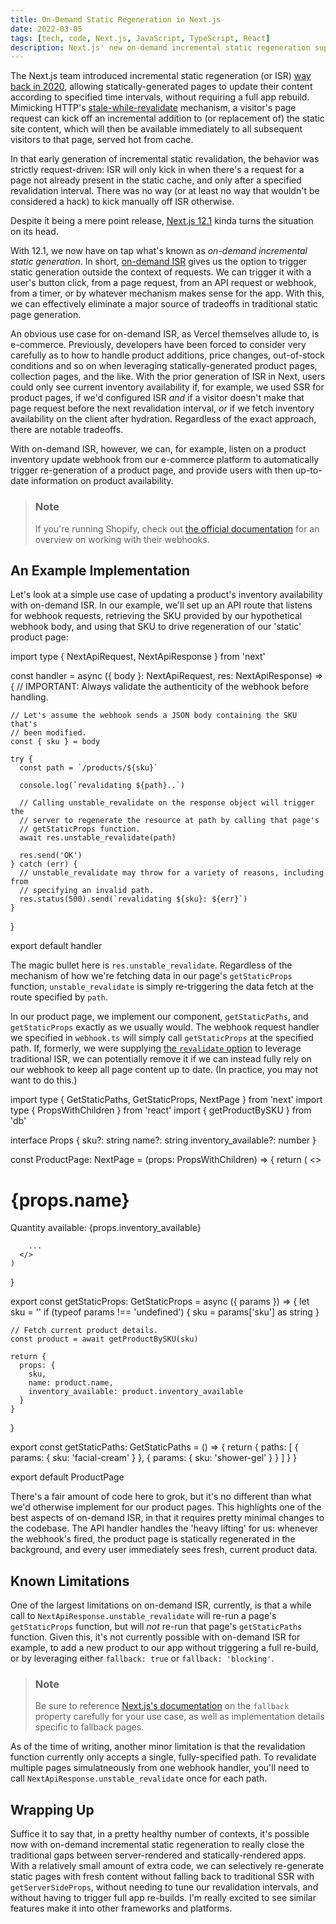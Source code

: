 ```yaml
---
title: On-Demand Static Regeneration in Next.js
date: 2022-03-05
tags: [tech, code, Next.js, JavaScript, TypeScript, React]
description: Next.js' new on-demand incremental static regeneration support further bridges the gap between static- and server-side rendering.
---
```


<script>
  import CodeBlock from '$lib/components/CodeBlock.svelte'
</script>

The Next.js team introduced incremental static regeneration (or ISR) [way back in 2020](https://nextjs.org/blog/next-9-5#stable-incremental-static-regeneration]), allowing statically-generated pages to update their content according to specified time intervals, without requiring a full app rebuild. Mimicking HTTP's [stale-while-revalidate](https://datatracker.ietf.org/doc/html/rfc5861#section-3) mechanism, a visitor's page request can kick off an incremental addition to (or replacement of) the static site content, which will then be available immediately to all subsequent visitors to that page, served hot from cache.

In that early generation of incremental static revalidation, the behavior was strictly request-driven: ISR will only kick in when there's a request for a page not already present in the static cache, and only after a specified revalidation interval. There was no way (or at least no way that wouldn't be considered a hack) to kick manually off ISR otherwise.

Despite it being a mere point release, [Next.js 12.1](https://nextjs.org/blog/next-12-1) kinda turns the situation on its head.

With 12.1, we now have on tap what's known as _on-demand incremental static generation_. In short, [on-demand ISR](https://nextjs.org/blog/next-12-1#on-demand-incremental-static-regeneration-beta) gives us the option to trigger static generation outside the context of requests. We can trigger it with a user's button click, from a page request, from an API request or webhook, from a timer, or by whatever mechanism makes sense for the app. With this, we can effectively eliminate a major source of tradeoffs in traditional static page generation.

An obvious use case for on-demand ISR, as Vercel themselves allude to, is e-commerce. Previously, developers have been forced to consider very carefully as to how to handle product additions, price changes, out-of-stock conditions and so on when leveraging statically-generated product pages, collection pages, and the like. With the prior generation of ISR in Next, users could only see current inventory availability if, for example, we used SSR for product pages, if we'd configured ISR _and_ if a visitor doesn't make that page request before the next revalidation interval, _or_ if we fetch inventory availability on the client after hydration. Regardless of the exact approach, there are notable tradeoffs.

With on-demand ISR, however, we can, for example, listen on a product inventory update webhook from our e-commerce platform to automatically trigger re-generation of a product page, and provide users with then up-to-date information on product availability.

> ### Note
>
> If you're running Shopify, check out [the official documentation](https://shopify.dev/api/admin-rest/2022-01/resources/webhook) for an overview on working with their webhooks.

## An Example Implementation

Let's look at a simple use case of updating a product's inventory availability with on-demand ISR. In our example, we'll set up an API route that listens for webhook requests, retrieving the SKU provided by our hypothetical webhook body, and using that SKU to drive regeneration of our 'static' product page:

<CodeBlock filename="pages/api/webhook.ts" lang="typescript" escape-content>
  import type { NextApiRequest, NextApiResponse } from 'next'

  const handler = async ({ body }: NextApiRequest, res: NextApiResponse) => {
    // IMPORTANT: Always validate the authenticity of the webhook before handling.

    // Let's assume the webhook sends a JSON body containing the SKU that's
    // been modified.
    const { sku } = body

    try {
      const path = `/products/${sku}`

      console.log(`revalidating ${path}..`)

      // Calling unstable_revalidate on the response object will trigger the
      // server to regenerate the resource at path by calling that page's
      // getStaticProps function.
      await res.unstable_revalidate(path)

      res.send('OK')
    } catch (err) {
      // unstable_revalidate may throw for a variety of reasons, including from
      // specifying an invalid path.
      res.status(500).send(`revalidating ${sku}: ${err}`)
    }
  }

  export default handler
</CodeBlock>

The magic bullet here is `res.unstable_revalidate`. Regardless of the mechanism of how we're fetching data in our page's `getStaticProps` function, `unstable_revalidate` is simply re-triggering the data fetch at the route specified by `path`.

In our product page, we implement our component, `getStaticPaths`, and `getStaticProps` exactly as we usually would. The webhook request handler we specified in `webhook.ts` will simply call `getStaticProps` at the specified path. If, formerly, we were supplying [the `revalidate` option](https://nextjs.org/docs/api-reference/data-fetching/get-static-props#revalidate) to leverage traditional ISR, we can potentially remove it if we can instead fully rely on our webhook to keep all page content up to date. (In practice, you may not want to do this.) 

<CodeBlock filename="pages/products/[sku].tsx" lang="tsx" escape-content>
  import type { GetStaticPaths, GetStaticProps, NextPage } from 'next'
  import type { PropsWithChildren } from 'react'
  import { getProductBySKU } from 'db'

  interface Props {
    sku?: string
    name?: string
    inventory_available?: number
  }

  const ProductPage: NextPage = (props: PropsWithChildren<Props>) => {
    return (
      <>
        <h1>{props.name}</h1>
        <p>Quantity available: {props.inventory_available}</p>

        ...
      </>
    )
  }

  export const getStaticProps: GetStaticProps = async ({ params }) => {
    let sku = ''
    if (typeof params !== 'undefined') {
      sku = params['sku'] as string
    }

    // Fetch current product details.
    const product = await getProductBySKU(sku)

    return {
      props: {
        sku,
        name: product.name,
        inventory_available: product.inventory_available
      }
    }
  }

  export const getStaticPaths: GetStaticPaths = () => {
    return {
      paths: [
        { params: { sku: 'facial-cream' } },
        { params: { sku: 'shower-gel' } }
      ]
    }
  }

  export default ProductPage
</CodeBlock>

There's a fair amount of code here to grok, but it's no different than what we'd otherwise implement for our product pages. This highlights one of the best aspects of on-demand ISR, in that it requires pretty minimal changes to the codebase. The API handler handles the 'heavy lifting' for us: whenever the webhook's fired, the product page is statically regenerated in the background, and every user immediately sees fresh, current product data.

## Known Limitations

One of the largest limitations on on-demand ISR, currently, is that a while call to `NextApiResponse.unstable_revalidate` will re-run a page's `getStaticProps` function, but will *not* re-run that page's `getStaticPaths` function. Given this, it's not currently possible with on-demand ISR for example, to add a new product to our app without triggering a full re-build, or by leveraging either `fallback: true` or `fallback: 'blocking'`.

> ### Note
>
> Be sure to reference [Next.js's documentation](https://nextjs.org/docs/api-reference/data-fetching/get-static-paths#fallback-false) on the `fallback` property carefully for your use case, as well as implementation details specific to fallback pages.

As of the time of writing, another minor limitation is that the revalidation function currently only accepts a single, fully-specified path. To revalidate multiple pages simulatneously from one webhook handler, you'll need to call `NextApiResponse.unstable_revalidate` once for each path.

## Wrapping Up

Suffice it to say that, in a pretty healthy number of contexts, it's possible now with on-demand incremental static regeneration to really close the traditional gaps between server-rendered and statically-rendered apps. With a relatively small amount of extra code, we can selectively re-generate static pages with fresh content without falling back to traditional SSR with `getServerSideProps`, without needing to tune our revalidation intervals, and without having to trigger full app re-builds. I'm really excited to see similar features make it into other frameworks and platforms.